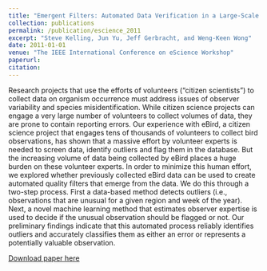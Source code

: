 ```yaml
---
title: "Emergent Filters: Automated Data Verification in a Large-Scale Citizen Science Project."
collection: publications
permalink: /publication/escience_2011
excerpt: "Steve Kelling, Jun Yu, Jeff Gerbracht, and Weng-Keen Wong"
date: 2011-01-01
venue: "The IEEE International Conference on eScience Workshop"
paperurl:
citation:
---
```

Research projects that use the efforts of volunteers (“citizen scientists”) to collect data on organism occurrence must address issues of observer variability and species misidentification. While citizen science projects can engage a very large number of volunteers to collect volumes of data, they are prone to contain reporting errors. Our experience with eBird, a citizen science project that engages tens of thousands of volunteers to collect bird observations, has shown that a massive effort by volunteer experts is needed to screen data, identify outliers and flag them in the database. But the increasing volume of data being collected by eBird places a huge burden on these volunteer experts. In order to minimize this human effort, we explored whether previously collected eBird data can be used to create automated quality filters that emerge from the data. We do this through a two-step process. First a data-based method detects outliers (i.e., observations that are unusual for a given region and week of the year). Next, a novel machine learning method that estimates observer expertise is used to decide if the unusual observation should be flagged or not. Our preliminary findings indicate that this automated process reliably identifies outliers and accurately classifies them as either an error or represents a potentially valuable observation.

[Download paper here](https://github.com/zariable/zariable.github.io/blob/master/files/escience_2011.pdf)
